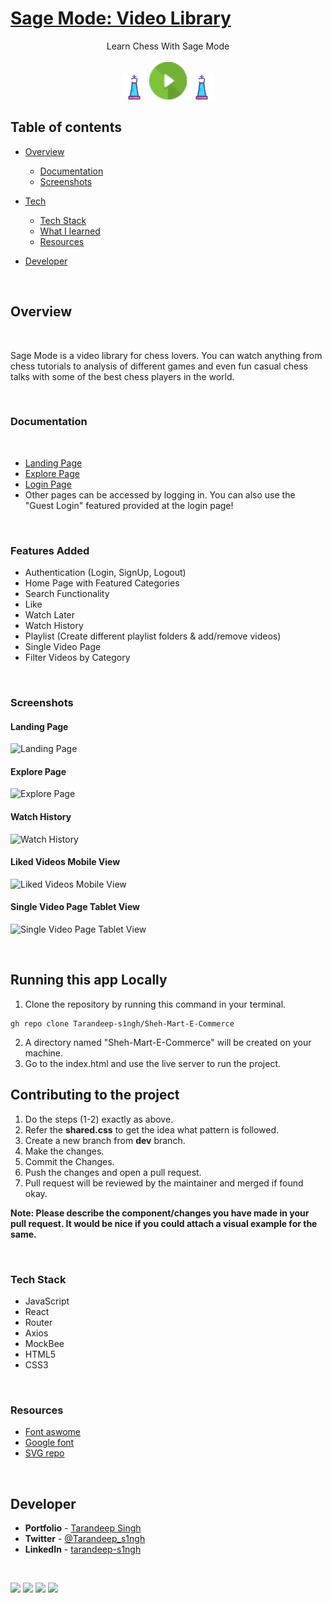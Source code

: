 # [Sage Mode: Video Library](https://sage-mode.netlify.app/)

<div align="center">Learn Chess With Sage Mode</div>
<br />
<div align="center">
<img height="40" src="./src/assets/king-svg.svg"/>
<img height="60" src="./src/assets/favicon.ico"/>
<img height="40" src="./src/assets/king-svg.svg"/>
</div>

## **Table of contents**

- [Overview](#overview)

  - [Documentation](#documentation)
  - [Screenshots](#screenshots)

- [Tech]()
  - [Tech Stack](#tech-stack)
  - [What I learned](#what-i-learned)
  - [Resources](#resources)
- [Developer](#developer)

<br />

## **Overview**

<br />

Sage Mode is a video library for chess lovers. You can watch anything from chess tutorials to analysis of different games and even fun casual chess talks with some of the best chess players in the world.

<br />

### **Documentation**

<br />

- [Landing Page](https://sage-mode.netlify.app/)
- [Explore Page](https://sage-mode.netlify.app/explore)
- [Login Page](https://sage-mode.netlify.app/login)
- Other pages can be accessed by logging in. You can also use the "Guest Login" featured provided at the login page!

<br />

### **Features Added**

- Authentication (Login, SignUp, Logout)
- Home Page with Featured Categories
- Search Functionality
- Like
- Watch Later
- Watch History
- Playlist (Create different playlist folders & add/remove videos)
- Single Video Page
- Filter Videos by Category

<br />

### **Screenshots**

#### **Landing Page**

![Landing Page](https://user-images.githubusercontent.com/65854945/162266934-a0c2bdd7-3fb2-4d26-b50e-bef80fbf860d.png)

#### **Explore Page**

![Explore Page](https://user-images.githubusercontent.com/65854945/162267165-cd1a4fad-23e4-40db-9110-661776160254.png)

#### **Watch History**

![Watch History](https://user-images.githubusercontent.com/65854945/182578772-ebe780d9-9370-465c-bb03-45ec5c77cba6.png)

#### **Liked Videos Mobile View**

![Liked Videos Mobile View](https://user-images.githubusercontent.com/65854945/182579037-5ee45baf-6684-442b-9c88-507374258fab.png)

#### **Single Video Page Tablet View**

![Single Video Page Tablet View](https://user-images.githubusercontent.com/65854945/182579514-1592f0d3-d0de-4018-ab74-4e60c16c04ee.png)

<br />

## **Running this app Locally**

1. Clone the repository by running this command in your terminal.

```
gh repo clone Tarandeep-s1ngh/Sheh-Mart-E-Commerce

```

2. A directory named "Sheh-Mart-E-Commerce" will be created on your machine.
3. Go to the index.html and use the live server to run the project.

## **Contributing to the project**

1. Do the steps (1-2) exactly as above.
2. Refer the **shared.css** to get the idea what pattern is followed.
3. Create a new branch from **dev** branch.
4. Make the changes.
5. Commit the Changes.
6. Push the changes and open a pull request.
7. Pull request will be reviewed by the maintainer and merged if found okay.

**Note: Please describe the component/changes you have made in your pull request. It would be nice if you could attach a visual example for the same.**

<br />

### **Tech Stack**

- JavaScript
- React
- Router
- Axios
- MockBee
- HTML5
- CSS3

<br />

### **Resources**

- [Font aswome](https://fontawesome.com/)
- [Google font](https://fonts.google.com/)
- [SVG repo](https://www.svgrepo.com/)

<br />

## **Developer**

- **Portfolio** - [Tarandeep Singh](https://tarandeep-singh.netlify.app/)
- **Twitter** - [@Tarandeep_s1ngh](https://twitter.com/Tarandeep_s1ngh)
- **LinkedIn** - [tarandeep-s1ngh](https://www.linkedin.com/in/tarandeep-s1ngh/)

<br />

[![](https://img.shields.io/badge/Instagram-E4405F?style=for-the-badge&logo=instagram&logoColor=white)](https://www.instagram.com/taran.16/)
[![](https://img.shields.io/badge/LinkedIn-0077B5?style=for-the-badge&logo=linkedin&logoColor=white)](https://www.linkedin.com/in/tarandeep-s1ngh/)
[![](https://img.shields.io/badge/Twitter-%231DA1F2.svg?style=for-the-badge&logo=Twitter&logoColor=white)](https://twitter.com/Tarandeep_s1ngh)
<a href="mailto:taran.s1608@gmail.com"><img src="https://img.shields.io/badge/Gmail-D14836?style=for-the-badge&logo=gmail&logoColor=white"></img></a>
